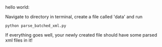hello world:

Navigate to directory in terminal, create a file called 'data' and run 

    python parse_batched_xml.py
    
If everything goes well, your newly created file should have some parsed xml files in it!
